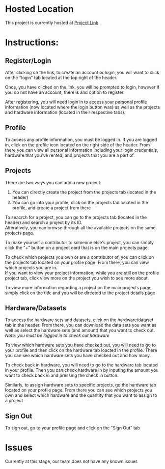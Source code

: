 # Hosted Location

This project is currently hosted at [Project Link](https://thawing-stream-84291.herokuapp.com/).

# Instructions:

## Register/Login
After clicking on the link, to create an account or login, you will want to click on the "login" tab located at the top right of the header.

Once, you have clicked on the link, you will be prompted to login, however if you do not have an account, there is and option to register.

After registering, you will need login in to access your personal profile information (now located where the login button was) as well as the projects and hardware information (located in their respective tabs). 

## Profile
To access any profile information, you must be logged in. If you are logged in, click on the profile icon located on the right side of the header. From there you can view all personal information including your login credentials, hardware that you've rented, and projects that you are a part of.

## Projects
There are two ways you can add a new project:
1. You can directly create the project from the projects tab (located in the header)
2. You can go into your profile, click on the projects tab located in the profile, and create a project from there

To seacrch for a project, you can go to the projects tab (located in the header) and search a project by its ID.\
Alteratively, you can browse through all the available projects on the same projects page.

To make yourself a contributor to someone else's project, you can simply click the "+" button on a project card that is on the main projects page.

To check which projects you own or are a contributor of, you can click on the projects tab located on your profile page. From there, you can view which projects you are in.\
If you want to view your project information, while you are still on the profile project tab, click view more on the project you wish to see more about.

To view more information regarding a project on the main projects page, simply click on the title and you will be directed to the project details page

## Hardware/Datasets
To access the hardware sets and datasets, click on the hardware/dataset tab in the header. From there, you can download the data sets you want as well as select the hardware sets (and amount) that you want to check out. *Note: you must be logged in to check out hardware*

To view which hardware sets you have checked out, you will need to go to your profile and then click on the hardware tab loacted in the profile. There you can see which hardware sets you have checked out and how many.

To check back in hardware, you will need to go to the hardware tab located in your profile. Then you can check hardware in by inputing the amount you want to check back in and pressing the check in button.

Similarly, to assign hardware sets to specific projects, go the hardware tab located on your profile page. From there you can see which projects you own and select which hardware and the quantity that you want to assign to a project

## Sign Out
To sign out, go to your profile page and click on the "Sign Out" tab

# Issues
Currently at this stage, our team does not have any known issues
